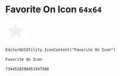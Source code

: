 # Favorite On Icon `64x64`
<img src="/img/Favorite%20On%20Icon.png" width=64 height=64>

``` CSharp
EditorGUIUtility.IconContent("Favorite On Icon")
```
```
Favorite On Icon
```
```
7344518296451947588
```
